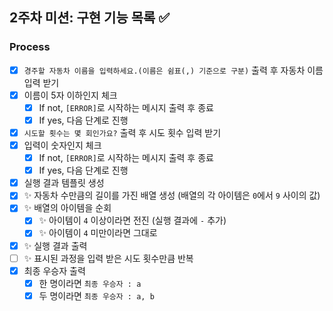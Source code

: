 ## 2주차 미션: 구현 기능 목록 ✅

### Process

- [x] `경주할 자동차 이름을 입력하세요.(이름은 쉼표(,) 기준으로 구분)` 출력 후 자동차 이름 입력 받기
- [x] 이름이 5자 이하인지 체크
  - [x] If not, `[ERROR]`로 시작하는 메시지 출력 후 종료
  - [x] If yes, 다음 단계로 진행
- [x] `시도할 횟수는 몇 회인가요?` 출력 후 시도 횟수 입력 받기
- [x] 입력이 숫자인지 체크
  - [x] If not, `[ERROR]`로 시작하는 메시지 출력 후 종료
  - [x] If yes, 다음 단계로 진행
- [x] 실행 결과 템플릿 생성
- [x] ✨ 자동차 수만큼의 길이를 가진 배열 생성 (배열의 각 아이템은 `0`에서 `9` 사이의 값)
- [x] ✨ 배열의 아이템을 순회
  - [x] ✨ 아이템이 `4` 이상이라면 전진 (실행 결과에 `-` 추가)
  - [x] ✨ 아이템이 `4` 미만이라면 그대로
- [x] ✨ 실행 결과 출력
- [ ] ✨ 표시된 과정을 입력 받은 시도 횟수만큼 반복
- [x] 최종 우승자 출력
  - [x] 한 명이라면 `최종 우승자 : a`
  - [x] 두 명이라면 `최종 우승자 : a, b`
